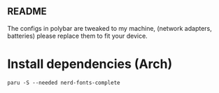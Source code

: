 ## README

The configs in polybar are tweaked to my machine, (network adapters, batteries) please replace them to fit your device.

# Install dependencies (Arch)

```
paru -S --needed nerd-fonts-complete
```

